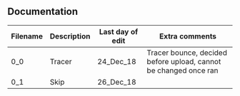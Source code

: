 ## Documentation

|Filename|Description|Last day of edit|Extra comments|
|-|-|-|-|
|0_0|Tracer|24_Dec_18|Tracer bounce, decided before upload, cannot be changed once ran|
|0_1|Skip|26_Dec_18||
